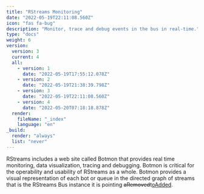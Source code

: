 ```yaml
---
title: "RStreams Monitoring"
date: "2022-05-19T22:11:08.560Z"
icon: "fas fa-bug"
description: "Monitor, trace and debug events in the bus in real-time."
type: "docs"
weight: 6
version:
  version: 3
  current: 4
  all:
    - version: 1
      date: "2022-05-19T17:55:12.078Z"
    - version: 2
      date: "2022-05-19T21:38:39.798Z"
    - version: 3
      date: "2022-05-19T22:11:08.560Z"
    - version: 4
      date: "2022-05-20T07:18:18.878Z"
  render:
    fileName: "_index"
    language: "en"
_build:
  render: "always"
  list: "never"
---
```


RStreams includes a web site called Botmon that provides real time monitoring, data visualization, tracing and debugging. Botmon
is critical for the operability and usability of RStreams as a whole. Botmon provides a visual representation of each
bot or queue in the directed graph of streams that is the RStreams Bus instance it is pointing <del class="tooltip">a<span class="top">Removed</span></del>t<ins class="tooltip">o<span class="top">Added</span></ins>.